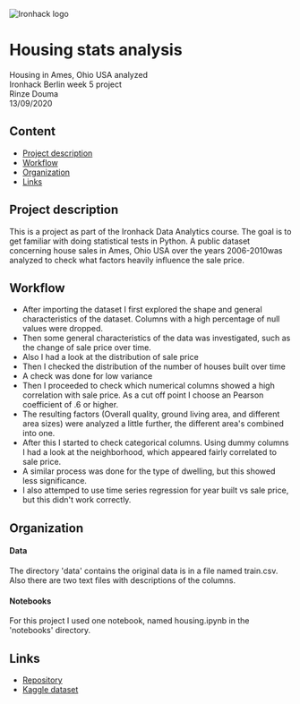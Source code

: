 ![Ironhack logo](https://i.imgur.com/1QgrNNw.png)

# Housing stats analysis

Housing in Ames, Ohio USA analyzed
<br>Ironhack Berlin week 5 project
<br>Rinze Douma
<br>13/09/2020

## Content
- [Project description](#Project-description)
- [Workflow](#Workflow)
- [Organization](#Organization)
- [Links](#Links)

## Project description

This is a project as part of the Ironhack Data Analytics course. The goal is to get familiar with doing statistical tests in Python. A public dataset concerning house sales in Ames, Ohio USA over the years 2006-2010was analyzed to check what factors heavily influence the sale price.

## Workflow
- After importing the dataset I first explored the shape and general characteristics of the dataset. Columns with a high percentage of null values were dropped. 
- Then some general characteristics of the data was investigated, such as the change of sale price over time.
- Also I had a look at the distribution of sale price
- Then I checked the distribution of the number of houses built over time
- A check was done for low variance
- Then I proceeded to check which numerical columns showed a high correlation with sale price. As a cut off point I choose an Pearson coefficient of .6 or higher.
- The resulting factors (Overall quality, ground living area, and different area sizes) were analyzed a little further, the different area's combined into one. 
- After this I started to check categorical columns. Using dummy columns I had a look at the neighborhood, which appeared fairly correlated to sale price. 
- A similar process was done for the type of dwelling, but this showed less significance.
- I also attemped to use time series regression for year built vs sale price, but this didn't work correctly.

## Organization

#### Data
The directory 'data' contains the original data is in a file named train.csv. Also there are two text files with descriptions of the columns. 

#### Notebooks
For this project I used one notebook, named housing.ipynb in the 'notebooks' directory.


## Links
- [Repository](https://github.com/therinz/housing_stats)
- [Kaggle dataset](https://www.kaggle.com/c/house-prices-advanced-regression-techniques/data)

